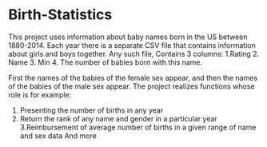 # Birth-Statistics
This project uses information about baby names born in the US between 1880-2014.
Each year there is a separate CSV file that contains information about girls and boys together. Any such file,
Contains 3 columns:
1.Rating
2. Name
3. Min
4. The number of babies born with this name.





First the names of the babies of the female sex appear, and then the names of the babies of the male sex appear.
The project realizes functions whose role is for example:
1. Presenting the number of births in any year
2. Return the rank of any name and gender in a particular year
3.Reimbursement of average number of births in a given range of name and sex data
And more
